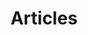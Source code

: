 ---
title: Articles
versions: 
  fpt: '*'
  ghae: '*'
  ghec: '*'
  ghes: '*'
children: 
  - '/article'
---